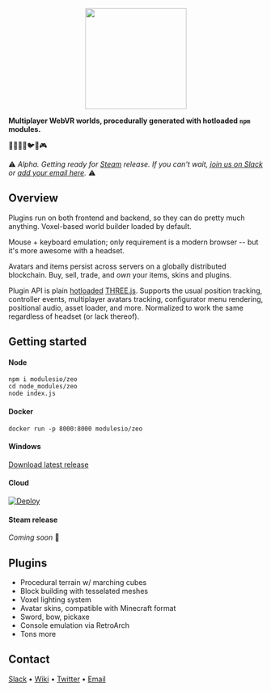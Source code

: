 <p align="center"><img src="https://cdn.rawgit.com/modulesio/zeo/398039c9/public/img/logo-name.svg" width="200px"></p>

**Multiplayer WebVR worlds, procedurally generated with hotloaded `npm` modules.**


🌱🌳🌋🌲🐦🏃🎮

:warning: _Alpha. Getting ready for [Steam](http://steampowered.com/) release. If you can't wait, [join us on Slack](zeovr.slack.com) or [add your email here](http://eepurl.com/cDEnID)._ :warning:

## Overview

Plugins run on both frontend and backend, so they can do pretty much anything. Voxel-based world builder loaded by default.

Mouse + keyboard emulation; only requirement is a modern browser -- but it's more awesome with a headset.

Avatars and items persist across servers on a globally distributed blockchain. Buy, sell, trade, and _own_ your items, skins and plugins.

Plugin API is plain [hotloaded](https://github.com/modulesio/archae/) [THREE.js](https://github.com/mrdoob/three.js/). Supports the usual position tracking, controller events, multiplayer avatars tracking, configurator menu rendering, positional audio, asset loader, and more. Normalized to work the same regardless of headset (or lack thereof).

## Getting started

#### Node

```
npm i modulesio/zeo
cd node_modules/zeo
node index.js
```

#### Docker

```
docker run -p 8000:8000 modulesio/zeo
```

#### Windows

[Download latest release](https://ci.appveyor.com/project/modulesio/zeo/build/artifacts)

#### Cloud

[![Deploy](https://www.herokucdn.com/deploy/button.svg)](https://heroku.com/deploy)

#### Steam release

_Coming soon_ 🦄

## Plugins

- Procedural terrain w/ marching cubes
- Block building with tesselated meshes
- Voxel lighting system
- Avatar skins, compatible with Minecraft format
- Sword, bow, pickaxe
- Console emulation via RetroArch
- Tons more

## Contact

[Slack](zeovr.slack.com) • [Wiki](zeovr.wikia.com) • [Twitter](https://twitter.com/modulesio) • [Email](mailto:a@modules.io)
